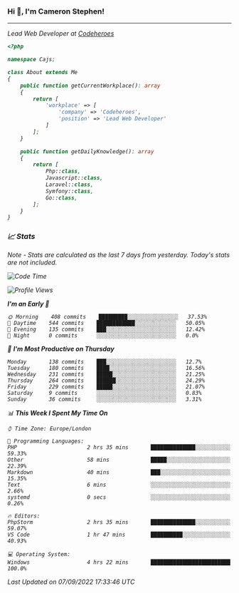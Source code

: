 ### Hi 👋, I'm Cameron Stephen!
<hr>
<p><em>Lead Web Developer at <a href="https://codeheroes.co.uk">Codeheroes</a></p>


```php
<?php

namespace Cajs;

class About extends Me
{
    public function getCurrentWorkplace(): array
    {
        return [
            'workplace' => [
                'company' => 'Codeheroes',
                'position' => 'Lead Web Developer'
            ]
        ];
    }

    public function getDailyKnowledge(): array
    {
        return [
            Php::class,
            Javascript::class,
            Laravel::class,
            Symfony::class,
            Go::class,
        ];
    }
}
```

### 📈 Stats
<p><em>Note - Stats are calculated as the last 7 days from yesterday. Today's stats are not included.</em></p>


<!--START_SECTION:waka-->
![Code Time](http://img.shields.io/badge/Code%20Time-3%2C103%20hrs%2036%20mins-blue)

![Profile Views](http://img.shields.io/badge/Profile%20Views-0-blue)

**I'm an Early 🐤** 

```text
🌞 Morning    408 commits    █████████░░░░░░░░░░░░░░░░   37.53% 
🌆 Daytime    544 commits    ████████████░░░░░░░░░░░░░   50.05% 
🌃 Evening    135 commits    ███░░░░░░░░░░░░░░░░░░░░░░   12.42% 
🌙 Night      0 commits      ░░░░░░░░░░░░░░░░░░░░░░░░░   0.0%

```
📅 **I'm Most Productive on Thursday** 

```text
Monday       138 commits    ███░░░░░░░░░░░░░░░░░░░░░░   12.7% 
Tuesday      180 commits    ████░░░░░░░░░░░░░░░░░░░░░   16.56% 
Wednesday    231 commits    █████░░░░░░░░░░░░░░░░░░░░   21.25% 
Thursday     264 commits    ██████░░░░░░░░░░░░░░░░░░░   24.29% 
Friday       229 commits    █████░░░░░░░░░░░░░░░░░░░░   21.07% 
Saturday     9 commits      ░░░░░░░░░░░░░░░░░░░░░░░░░   0.83% 
Sunday       36 commits     ░░░░░░░░░░░░░░░░░░░░░░░░░   3.31%

```


📊 **This Week I Spent My Time On** 

```text
⌚︎ Time Zone: Europe/London

💬 Programming Languages: 
PHP                      2 hrs 35 mins       ██████████████░░░░░░░░░░░   59.33% 
Other                    58 mins             █████░░░░░░░░░░░░░░░░░░░░   22.39% 
Markdown                 40 mins             ███░░░░░░░░░░░░░░░░░░░░░░   15.35% 
Text                     6 mins              ░░░░░░░░░░░░░░░░░░░░░░░░░   2.66% 
systemd                  0 secs              ░░░░░░░░░░░░░░░░░░░░░░░░░   0.26%

🔥 Editors: 
PhpStorm                 2 hrs 35 mins       ██████████████░░░░░░░░░░░   59.07% 
VS Code                  1 hr 47 mins        ██████████░░░░░░░░░░░░░░░   40.93%

💻 Operating System: 
Windows                  4 hrs 22 mins       █████████████████████████   100.0%

```


 Last Updated on 07/09/2022 17:33:46 UTC
<!--END_SECTION:waka-->
